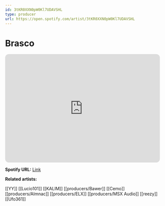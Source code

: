 ```yaml
---
id: 3tKR0XXN0pW0Kl7UDAVSHL
type: producer
url: https://open.spotify.com/artist/3tKR0XXN0pW0Kl7UDAVSHL
---
```

# Brasco

<iframe style="border-radius:12px" src="https://open.spotify.com/embed/artist/3tKR0XXN0pW0Kl7UDAVSHL" width="100%" height="352" frameBorder="0" allowfullscreen="" allow="autoplay; clipboard-write; encrypted-media; fullscreen; picture-in-picture" loading="lazy"></iframe>

**Spotify URL:** [Link](https://open.spotify.com/artist/3tKR0XXN0pW0Kl7UDAVSHL)

**Related artists:**

[[YY]]
[[Lucio101]]
[[KALIM]]
[[producers/Bawer]]
[[Cemo]]
[[producers/Almnac]]
[[producers/ELX]]
[[producers/MSX Audio]]
[[reezy]]
[[Ufo361]]
